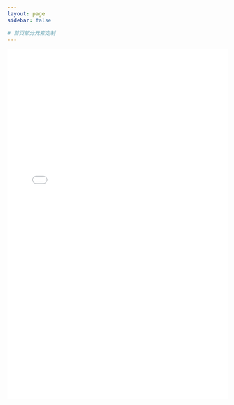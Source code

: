```yaml
---
layout: page
sidebar: false

# 首页部分元素定制
---
```


<embed src="/pangqiang.pdf" width="100%" height="800px" />
